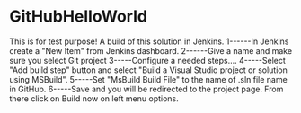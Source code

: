 # GitHubHelloWorld
This is for test purpose! A build of this solution in Jenkins.
1------In Jenkins create a "New Item" from Jenkins dashboard. 
2------Give a name and make sure you select Git project
3-----Configure a needed steps....
4-----Select  "Add build step" button and select "Build a Visual Studio project or solution using MSBuild".
5-----Set "MsBuild Build File" to the name of .sln file name in GitHub.
6-----Save and you will be redirected to the project page. From there click on Build now on left menu options.


